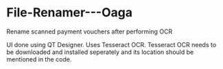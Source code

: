 # File-Renamer---Oaga
Rename scanned payment vouchers after performing OCR

UI done using QT Designer.
Uses Tesseract OCR.
Tesseract OCR needs to be downloaded and installed seperately and its location should be mentioned in the code.
